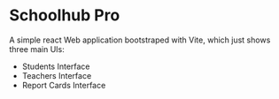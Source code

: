 # Schoolhub Pro

A simple react Web application bootstraped with Vite, which just shows three main UIs:

- Students Interface
- Teachers Interface
- Report Cards Interface

